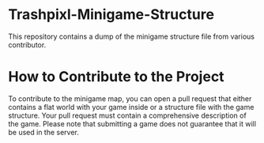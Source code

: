 # Trashpixl-Minigame-Structure

This repository contains a dump of the minigame structure file from various contributor.

# How to Contribute to the Project

To contribute to the minigame map, you can open a pull request that either contains a flat world with your game inside or a structure file with the game structure. Your pull request must contain a comprehensive description of the game. Please note that submitting a game does not guarantee that it will be used in the server.
